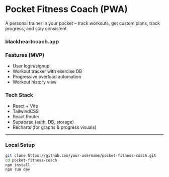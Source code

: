# Pocket Fitness Coach (PWA)

A personal trainer in your pocket – track workouts, get custom plans, track progress, and stay consistent.
### blackheartcoach.app

### Features (MVP)

- User login/signup
- Workout tracker with exercise DB
- Progressive overload automation
- Workout history view

### Tech Stack

- React + Vite
- TailwindCSS
- React Router
- Supabase (auth, DB, storage)
- Recharts (for graphs & progress visuals)

---

### Local Setup

```bash
git clone https://github.com/your-username/pocket-fitness-coach.git
cd pocket-fitness-coach
npm install
npm run dev
```
